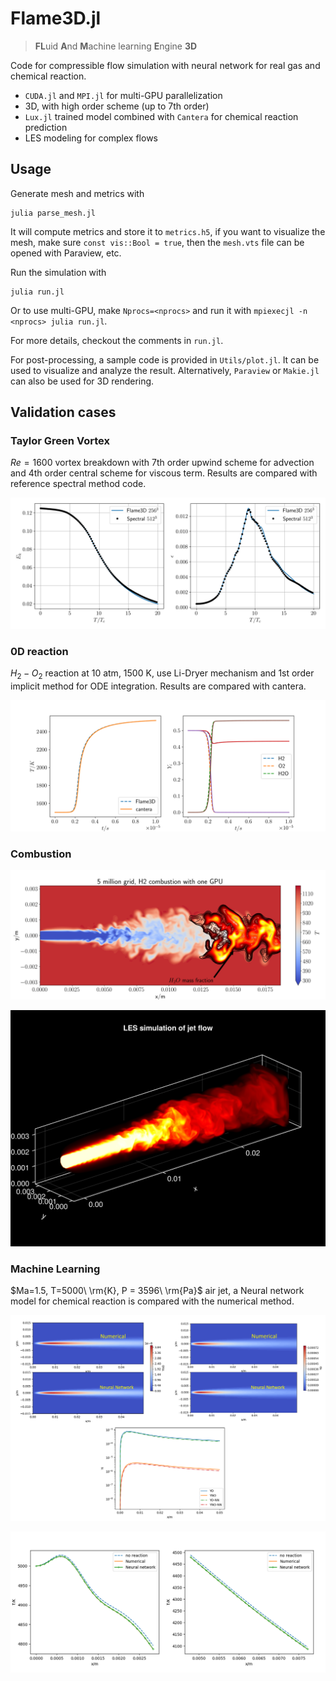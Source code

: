 # Flame3D.jl
> **FL**uid **A**nd **M**achine learning **E**ngine **3D**

Code for compressible flow simulation with neural network for real gas and chemical reaction.

- `CUDA.jl` and `MPI.jl` for multi-GPU parallelization
- 3D, with high order scheme (up to 7th order)
- `Lux.jl` trained model combined with `Cantera` for chemical reaction prediction
- LES modeling for complex flows

## Usage

Generate mesh and metrics with
```
julia parse_mesh.jl
```
It will compute metrics and store it to `metrics.h5`, if you want to visualize the mesh, make sure `const vis::Bool = true`, then the `mesh.vts` file can be opened with Paraview, etc.

Run the simulation with 
```
julia run.jl
```
Or to use multi-GPU, make `Nprocs=<nprocs>` and run it with `mpiexecjl -n <nprocs> julia run.jl`.


For more details, checkout the comments in `run.jl`.

For post-processing, a sample code is provided in `Utils/plot.jl`. It can be used to visualize and analyze the result. Alternatively, `Paraview` or `Makie.jl` can also be used for 3D rendering. 

## Validation cases

### Taylor Green Vortex
$Re=1600$ vortex breakdown with 7th order upwind scheme for advection and 4th order central scheme for viscous term. Results are compared with reference spectral method code.

![TGV](./Assets/TGV.png)

### 0D reaction
$H_2-O_2$ reaction at $10$ atm, $1500$ K, use Li-Dryer mechanism and 1st order implicit method for ODE integration. Results are compared with cantera.

![0D](./Assets/0D.png)

### Combustion
![JET](./Assets/JET.png)

![JET3D](./Assets/JET-3D.png)

### Machine Learning
$Ma=1.5, T=5000\ \rm{K}, P = 3596\ \rm{Pa}$ air jet, a Neural network model for chemical reaction is compared with the numerical method.

![NN-air](./Assets/NN-air.png)

![NN-T](./Assets/NN-T.png)
